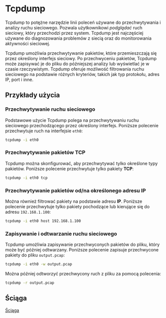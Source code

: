 # Tcpdump

Tcpdump to potężne narzędzie linii poleceń używane do przechwytywania i analizy ruchu sieciowego. Pozwala użytkownikowi *podglądać* ruch sieciowy, który przechodzi przez system. Tcpdump jest najczęściej używane do diagnozowania problemów z siecią oraz do monitorowania aktywności sieciowej.

Tcpdump umożliwia przechwytywanie pakietów, które przemieszczają się przez określony interfejs sieciowy. Po przechwyceniu pakietów, Tcpdump może zapisywać je do pliku do późniejszej analizy lub wyświetlać je w czasie rzeczywistym. Tcpdump oferuje możliwość filtrowania ruchu sieciowego na podstawie różnych kryteriów, takich jak typ protokołu, adres IP, port i inne.

## Przykłady użycia

### Przechwytywanie ruchu sieciowego

Podstawowe użycie Tcpdump polega na przechwytywaniu ruchu sieciowego przechodzącego przez określony interfejs. Poniższe polecenie przechwytuje ruch na interfejsie `eth0`:

```bash
tcpdump -i eth0
```

### Przechwytywanie pakietów TCP

Tcpdump można skonfigurować, aby przechwytywać tylko określone typy pakietów. Poniższe polecenie przechwytuje tylko pakiety **TCP**:

```bash
tcpdump -i eth0 tcp
```

### Przechwytywanie pakietów od/na określonego adresu IP

Można również filtrować pakiety na podstawie adresu **IP**. Poniższe polecenie przechwytuje tylko pakiety pochodzące lub kierujące się do adresu `192.168.1.100`:

```bash
tcpdump -i eth0 host 192.168.1.100
```

### Zapisywanie i odtwarzanie ruchu sieciowego

Tcpdump umożliwia zapisywanie przechwyconych pakietów do pliku, który może być później odtwarzany. Poniższe polecenie zapisuje przechwycone pakiety do pliku `output.pcap`:

```bash
tcpdump -i eth0 -w output.pcap
```

Można później odtworzyć przechwycony ruch z pliku za pomocą polecenia:

```bash
tcpdump -r output.pcap
```

## Ściąga

[Ściąga](https://cdn.comparitech.com/wp-content/uploads/2019/06/tcpdump-cheat-sheet-2.pdf)
